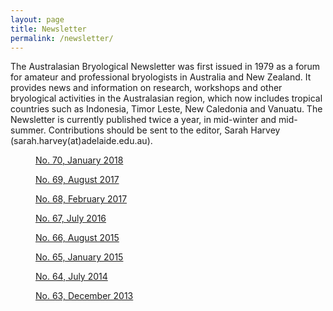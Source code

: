 ```yaml
---
layout: page
title: Newsletter
permalink: /newsletter/
---
```


The Australasian Bryological Newsletter was first issued in 1979 as a forum for amateur and professional bryologists in Australia and New Zealand. It provides news and information on research, workshops and other bryological activities in the Australasian region, which now includes tropical countries such as Indonesia, Timor Leste, New Caledonia and Vanuatu. The Newsletter is currently published twice a year, in mid-winter and mid-summer. Contributions should be sent to the editor, Sarah Harvey (sarah.harvey(at)adelaide.edu.au).

<div class="row">
  <div class="col-xs-6 col-md-3">
    <figure class="thumbnail newsletter">
      <a href="https://drive.google.com/file/d/1-RJf1FfEIgVk0oCOVKc1Mdrxnq4b6Htu/view?usp=sharing">
        <img alt="" src="{{ "assets/newsletter_thumbnails/ABN_70_thumbnail.jpg" | absolute_url }}"/>
        <figcaption>No. 70, January 2018</figcaption>
      </a>
    </figure>
  </div>
  <div class="col-xs-6 col-md-3">
    <figure class="thumbnail newsletter">
      <a href="https://drive.google.com/file/d/18hmNmPG9FTlg1rdo-dBv4Lmc1ciKhhkk/view?usp=sharing">
        <img alt="" src="{{ "assets/newsletter_thumbnails/ABN_69_thumbnail.jpg" | absolute_url }}"/>
        <figcaption>No. 69, August 2017</figcaption>
      </a>
    </figure>
  </div>
  <div class="col-xs-6 col-md-3">
    <figure class="thumbnail newsletter">
      <a href="https://drive.google.com/file/d/1pw6rtHa1AEFO2_yr7DQ_JFNisSxJHLJE/view?usp=sharing">
        <img alt="" src="{{ "assets/newsletter_thumbnails/ABN_68_thumbnail.jpg" | absolute_url }}"/>
        <figcaption>No. 68, February 2017</figcaption>
      </a>
    </figure>
  </div>
  <div class="col-xs-6 col-md-3">
    <figure class="thumbnail newsletter">
      <a href="https://drive.google.com/file/d/16HizL7mdzSD7w8_CwdyZc566_piGB_D9/view?usp=sharing">
        <img alt="" src="{{ "assets/newsletter_thumbnails/ABN_67_thumbnail.jpg" | absolute_url }}"/>
        <figcaption>No. 67, July 2016</figcaption>
      </a>
    </figure>
  </div>
  <div class="col-xs-6 col-md-3">
    <figure class="thumbnail newsletter">
      <a href="https://drive.google.com/file/d/1-hfjaDh6JPf3_FgKXT8t8JvzOaObg_fM/view?usp=sharing">
        <img alt="" src="{{ "assets/newsletter_thumbnails/ABN_66_thumbnail.jpg" | absolute_url }}"/>
        <figcaption>No. 66, August 2015</figcaption>
      </a>
    </figure>
  </div>
  <div class="col-xs-6 col-md-3">
    <figure class="thumbnail newsletter">
      <a href="https://drive.google.com/file/d/1tlBKt68Sm_I2zVG7qjk3ba0z9ctcpHGX/view?usp=sharing">
        <img alt="" src="{{ "assets/newsletter_thumbnails/ABN_65_thumbnail.jpg" | absolute_url }}"/>
        <figcaption>No. 65, January 2015</figcaption>
      </a>
    </figure>
  </div>
  <div class="col-xs-6 col-md-3">
    <figure class="thumbnail newsletter">
      <a href="https://drive.google.com/file/d/1qPTSqSS9QstTJocalp4kcY9s2e_hZJlr/view?usp=sharing">
        <img alt="" src="{{ "assets/newsletter_thumbnails/ABN_64_thumbnail.jpg" | absolute_url }}"/>
        <figcaption>No. 64, July 2014</figcaption>
      </a>
    </figure>
  </div>
  <div class="col-xs-6 col-md-3">
    <figure class="thumbnail newsletter">
      <a href="https://drive.google.com/file/d/1Qvk12c1rCrN5zgnwAZlL6BvQ1R4VJnL1/view?usp=sharing">
        <img alt="" src="{{ "assets/newsletter_thumbnails/ABN_63_thumbnail.jpg" | absolute_url }}"/>
        <figcaption>No. 63, December 2013</figcaption>
      </a>
    </figure>
  </div>
</div>
